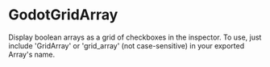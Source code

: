 # GodotGridArray
Display boolean arrays as a grid of checkboxes in the inspector.
To use, just include 'GridArray' or 'grid_array' (not case-sensitive) in your exported Array's name.
